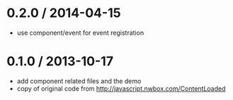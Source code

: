 
0.2.0 / 2014-04-15
==================

 * use component/event for event registration

0.1.0 / 2013-10-17 
==================

 * add component related files and the demo
 * copy of original code from http://javascript.nwbox.com/ContentLoaded
